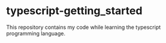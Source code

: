 # typescript-getting_started
This repository contains my code while learning the typescript programming language.
